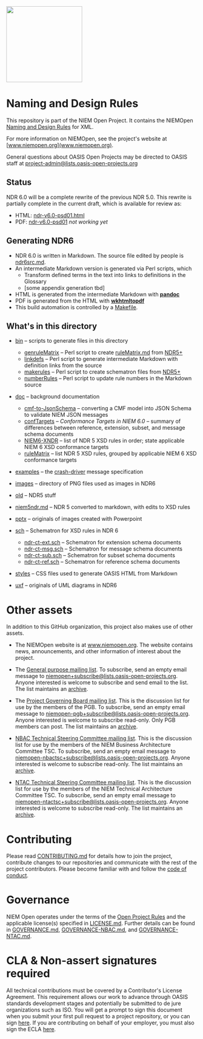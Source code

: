 <img src="https://github.com/niemopen/oasis-open-project/blob/main/artwork/NIEM-NO-Logo-v5.png" width="200">

# Naming and Design Rules

This repository is part of the NIEM Open Project.  It contains the NIEMOpen [Naming and Design Rules](niem-ndr.md) for XML.

For more information on NIEMOpen, see the project's website at [www.niemopen.org](www.niemopen.org).

General questions about OASIS Open Projects may be directed to OASIS staff at project-admin@lists.oasis-open-projects.org

## Status

NDR 6.0 will be a complete rewrite of the previous NDR 5.0.  This rewrite is partially complete in the current draft, which is available for review as:

* HTML:  [ndr-v6.0-psd01.html](htmlpreview.github.io/?https://github.com/niemopen/niem-naming-design-rules/blob/dev/ndr-v6.0-psd01.html)
* PDF:  [ndr-v6.0-psd01](ndr-v6.0-psd01.pdf) *not working yet*

## Generating NDR6

* NDR 6.0 is written in Markdown.  The source file edited by people is [ndr6src.md](ndr6src.md).
* An intermediate Markdown version is generated via Perl scripts, which
  * Transform defined terms in the text into links to definitions in the Glossary
  * [some appendix generation tbd]
* HTML is generated from the intermediate Markdown with [**pandoc**](https://pandoc.org)
* PDF is generated from the HTML with [**wkhtmltopdf**](https://wkhtmltopdf.org)
* This build automation is controlled by a [Makefile](Makefile).

## What's in this directory

* [bin](bin) – scripts to generate files in this directory
  * [genruleMatrix](genruleMatrix) – Perl script to create [ruleMatrix.md](ruleMatrix.md)  from [NDR5+](niem-ndr.md)
  * [linkdefs](bin/linkdefs) – Perl script to generate intermediate Markdown with definition links from the source
  * [makerules]() – Perl script to create schematron files from [NDR5+](niem-ndr.md)
  * [numberRules](bin/numberRules) – Perl script to update rule numbers in the Markdown source
* [doc](doc) – background documentation
  * [cmf-to-JsonSchema](doc/cmf-to-json-schema-guide.md) – converting a CMF model into JSON Schema to validate NIEM JSON messages
  * [confTargets](doc/confTargets.md) – *Conformance Targets in NIEM 6.0* –  summary of differences between reference, extension, subset, and message schema documents
  * [NIEM6-XNDR](doc/NIEM6-XNDR.md) – list of NDR 5 XSD rules in order; state applicable NIEM 6 XSD conformance targets
  * [ruleMatrix](doc/ruleMatrix.md) – list NDR 5 XSD rules, grouped by applicable NIEM 6 XSD conformance targets

* [examples](examples) – the [crash-driver](examples/crash-driver) message specification
* [images](images) – directory of PNG files used as images in NDR6
* [old](old) – NDR5 stuff
* [niem5ndr.md](niem5ndr.md) – NDR 5 converted to markdown, with edits to XSD rules
* [pptx](pptx) – originals of images created with Powerpoint
* [sch](sch) – Schematron for XSD rules in NDR 6
  * [ndr-ct-ext.sch](ndr-ct-ext.sch) – Schematron for extension schema documents
  * [ndr-ct-msg.sch](ndr-ct-msg.sch) – Schematron for message schema documents
  * [ndr-ct-sub.sch](ndr-ct-sub.sch) – Schematron for subset schema documents
  * [ndr-ct-ref.sch](ndr-ct-ref.sch) – Schematron for reference schema documents
* [styles](styles) – CSS files used to generate OASIS HTML from Markdown
* [uxf](uxf) – originals of UML diagrams in NDR6

# Other assets

In addition to this GitHub organization, this project also makes use of other assets. 

- The NIEMOpen website is at www.niemopen.org. The website contains news, announcements, and other information of interest about the project. 

- The [General purpose mailing list](https://lists.oasis-open-projects.org/g/niemopen). To subscribe, send an empty email message to niemopen+subscribe@lists.oasis-open-projects.org. Anyone interested is welcome to subscribe and send email to the list. The list maintains an [archive](https://lists.oasis-open-projects.org/g/niemopen/messages).

- The [Project Governing Board mailing list](https://lists.oasis-open-projects.org/g/niemopen-pgb). This is the discussion list for use by the members of the PGB. To subscribe, send an empty email message to niemopen-pgb+subscribe@lists.oasis-open-projects.org. Anyone interested is welcome to subscribe read-only. Only PGB members can post. The list maintains an [archive](https://lists.oasis-open-projects.org/g/niemopen-pgb/messages).

- [NBAC Technical Steering Committee mailing list](https://lists.oasis-open-projects.org/g/niemopen-nbactsc). This is the discussion list for use by the members of the NIEM Business Architecture Committee TSC. To subscribe, send an empty email message to niemopen-nbactsc+subscribe@lists.oasis-open-projects.org. Anyone interested is welcome to subscribe read-only. The list maintains an [archive](https://lists.oasis-open-projects.org/g/niemopen-nbactsc/messages).

- [NTAC Technical Steering Committee mailing list](https://lists.oasis-open-projects.org/g/niemopen-ntactsc). This is the discussion list for use by the members of the NIEM Technical Architecture Committee TSC. To subscribe, send an empty email message to niemopen-ntactsc+subscribe@lists.oasis-open-projects.org. Anyone interested is welcome to subscribe read-only. The list maintains an [archive](https://lists.oasis-open-projects.org/g/niemopen-ntactsc/messages).

# Contributing

Please read [CONTRIBUTING.md](CONTRIBUTING.md) for details how to join the project, contribute changes to our repositories and communicate with the rest of the project contributors. Please become familiar with and follow the [code of conduct](CODE-OF-CONDUCT.md).

# Governance

NIEM Open operates under the terms of the [Open Project Rules](https://www.oasis-open.org/policies-guidelines/open-projects-process) and the applicable license(s) specified in [LICENSE.md](LICENSE.md). Further details can be found in [GOVERNANCE.md](GOVERNANCE.md), [GOVERNANCE-NBAC.md](GOVERNANCE-NBAC.md), and [GOVERNANCE-NTAC.md](GOVERNANCE-NTAC.md).

# CLA & Non-assert signatures required

All technical contributions must be covered by a Contributor's License Agreement. This requirement allows our work to advance through OASIS standards development stages and potentially be submitted to de jure organizations such as ISO. You will get a prompt to sign this document when you submit your first pull request to a project repository, or you can sign [here](https://www.oasis-open.org/open-projects/cla/oasis-open-projects-individual-contributor-license-agreement-i-cla/). If you are contributing on behalf of your employer, you must also sign the ECLA [here](https://www.oasis-open.org/open-projects/cla/entity-cla-20210630/).
